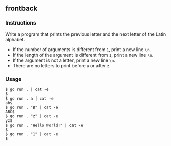 ## frontback

### Instructions

Write a program that prints the previous letter and the next letter of the Latin alphabet.
- If the number of arguments is different from `1`, print a new line `\n`.
- If the length of the argument is different from `1`, print a new line `\n`.
- If the argument is not a letter, print a new line `\n`.
- There are no letters to print before `a` or after `z`.

### Usage

```console
$ go run . | cat -e 
$
$ go run . a | cat -e
ab$
$ go run . "B" | cat -e
ABC$
$ go run . "z" | cat -e
yz$
$ go run . "Hello World!" | cat -e
$
$ go run . "1" | cat -e
$
```
